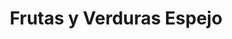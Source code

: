 ---
title: "Frutas y Verduras Espejo"
url: /puertollano/frutas-y-verduras-espejo/
shop: Gemüse & Obst
---